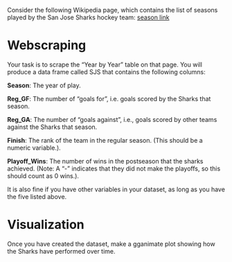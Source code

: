 Consider the following Wikipedia page, which contains the list of seasons played by the San Jose Sharks hockey team: [season link](https://en.wikipedia.org/wiki/List_of_San_Jose_Sharks_seasons)

# Webscraping

Your task is to scrape the “Year by Year” table on that page. You will produce a data frame called SJS that contains the following columns:

**Season**: The year of play. 

**Reg_GF**: The number of “goals for”, i.e. goals scored by the Sharks that season.  

**Reg_GA**: The number of “goals against”, i.e., goals scored by other teams against the Sharks that season.  

**Finish**: The rank of the team in the regular season. (This should be a numeric variable.). 

**Playoff_Wins**: The number of wins in the postseason that the sharks achieved. (Note: A “-” indicates that they did not make the playoffs, so this should count as 0 wins.). 

It is also fine if you have other variables in your dataset, as long as you have the five listed above.  

# Visualization 

Once you have created the dataset, make a gganimate plot showing how the Sharks have performed over time.  
